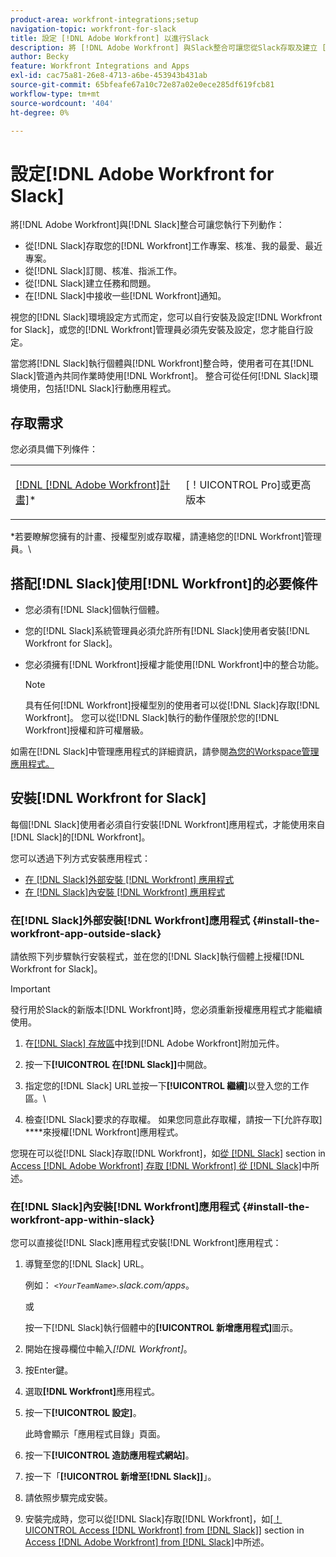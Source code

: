 ```yaml
---
product-area: workfront-integrations;setup
navigation-topic: workfront-for-slack
title: 設定 [!DNL Adobe Workfront] 以進行Slack
description: 將 [!DNL Adobe Workfront] 與Slack整合可讓您從Slack存取及建立 [!DNL Workfront] 工作專案、核准、我的最愛、最近專案。
author: Becky
feature: Workfront Integrations and Apps
exl-id: cac75a81-26e8-4713-a6be-453943b431ab
source-git-commit: 65bfeafe67a10c72e87a02e0ece285df619fcb81
workflow-type: tm+mt
source-wordcount: '404'
ht-degree: 0%

---
```


# 設定[!DNL Adobe Workfront for Slack]

將[!DNL Adobe Workfront]與[!DNL Slack]整合可讓您執行下列動作：

* 從[!DNL Slack]存取您的[!DNL Workfront]工作專案、核准、我的最愛、最近專案。
* 從[!DNL Slack]訂閱、核准、指派工作。
* 從[!DNL Slack]建立任務和問題。
* 在[!DNL Slack]中接收一些[!DNL Workfront]通知。

視您的[!DNL Slack]環境設定方式而定，您可以自行安裝及設定[!DNL Workfront for Slack]，或您的[!DNL Workfront]管理員必須先安裝及設定，您才能自行設定。

當您將[!DNL Slack]執行個體與[!DNL Workfront]整合時，使用者可在其[!DNL Slack]管道內共同作業時使用[!DNL Workfront]。 整合可從任何[!DNL Slack]環境使用，包括[!DNL Slack]行動應用程式。

## 存取需求

您必須具備下列條件：

<table style="table-layout:auto"> 
 <col> 
 </col> 
 <col> 
 </col> 
 <tbody> 
  <tr> 
   <td role="rowheader"><a href="https://www.workfront.com/plans" target="_blank">[!DNL [!DNL Adobe Workfront]計畫]</a>*</td> 
   <td> <p>[！UICONTROL Pro]或更高版本</p> </td> 
  </tr> 
 </tbody> 
</table>

&#42;若要瞭解您擁有的計畫、授權型別或存取權，請連絡您的[!DNL Workfront]管理員。\

## 搭配[!DNL Slack]使用[!DNL Workfront]的必要條件

* 您必須有[!DNL Slack]個執行個體。
* 您的[!DNL Slack]系統管理員必須允許所有[!DNL Slack]使用者安裝[!DNL Workfront for Slack]。
* 您必須擁有[!DNL Workfront]授權才能使用[!DNL Workfront]中的整合功能。

  >[!NOTE]
  >
  >具有任何[!DNL Workfront]授權型別的使用者可以從[!DNL Slack]存取[!DNL Workfront]。 您可以從[!DNL Slack]執行的動作僅限於您的[!DNL Workfront]授權和許可權層級。

如需在[!DNL Slack]中管理應用程式的詳細資訊，請參閱[為您的Workspace管理應用程式。](https://get.slack.help/hc/en-us/articles/222386767-Manage-apps-for-your-workspace)

## 安裝[!DNL Workfront for Slack]

每個[!DNL Slack]使用者必須自行安裝[!DNL Workfront]應用程式，才能使用來自[!DNL Slack]的[!DNL Workfront]。

您可以透過下列方式安裝應用程式：

* [在 [!DNL Slack]外部安裝 [!DNL Workfront] 應用程式](#install-the-workfront-app-outside-slack-install-the-workfront-app-outside-slack)
* [在 [!DNL Slack]內安裝 [!DNL Workfront] 應用程式](#install-the-workfront-app-within-slack-install-the-workfront-app-within-slack)

### 在[!DNL Slack]外部安裝[!DNL Workfront]應用程式 {#install-the-workfront-app-outside-slack}

請依照下列步驟執行安裝程式，並在您的[!DNL Slack]執行個體上授權[!DNL Workfront for Slack]。

>[!IMPORTANT]
>
>發行用於Slack的新版本[!DNL Workfront]時，您必須重新授權應用程式才能繼續使用。

1. 在[[!DNL Slack] 存放區](https://workfront.slack.com/apps/A7CLAMVNW-adobe-workfront?tab=more_info)中找到[!DNL Adobe Workfront]附加元件。

1. 按一下&#x200B;**[!UICONTROL 在[!DNL Slack]]**&#x200B;中開啟。

1. 指定您的[!DNL Slack] URL並按一下&#x200B;**[!UICONTROL 繼續]**&#x200B;以登入您的工作區。\

1. 檢查[!DNL Slack]要求的存取權。 如果您同意此存取權，請按一下[允許存取] ****&#x200B;來授權[!DNL Workfront]應用程式。

您現在可以從[!DNL Slack]存取[!DNL Workfront]，如[從 [!DNL Slack]](../../workfront-integrations-and-apps/using-workfront-with-slack/access-workfront-from-slack.md#viewing-all-available-commands) section in [Access [!DNL Adobe Workfront] 存取 [!DNL Workfront] 從 [!DNL Slack]](../../workfront-integrations-and-apps/using-workfront-with-slack/access-workfront-from-slack.md)中所述。

### 在[!DNL Slack]內安裝[!DNL Workfront]應用程式 {#install-the-workfront-app-within-slack}

您可以直接從[!DNL Slack]應用程式安裝[!DNL Workfront]應用程式：

1. 導覽至您的[!DNL Slack] URL。

   例如： *`<YourTeamName>`.slack.com/apps*。

   或

   按一下[!DNL Slack]執行個體中的&#x200B;**[!UICONTROL 新增應用程式]**&#x200B;圖示。

1. 開始在搜尋欄位中輸入&#x200B;*[!DNL Workfront]*。
1. 按Enter鍵。
1. 選取&#x200B;**[!DNL Workfront]**&#x200B;應用程式。
1. 按一下&#x200B;**[!UICONTROL 設定]**。

   此時會顯示「應用程式目錄」頁面。

1. 按一下&#x200B;**[!UICONTROL 造訪應用程式網站]**。
1. 按一下「**[!UICONTROL 新增至[!DNL Slack]]**」。
1. 請依照步驟完成安裝。
1. 安裝完成時，您可以從[!DNL Slack]存取[!DNL Workfront]，如[[！UICONTROL Access [!DNL Workfront]  from [!DNL Slack]]](../../workfront-integrations-and-apps/using-workfront-with-slack/access-workfront-from-slack.md#viewing-all-available-commands) section in [Access [!DNL Adobe Workfront]  from [!DNL Slack]](../../workfront-integrations-and-apps/using-workfront-with-slack/access-workfront-from-slack.md)中所述。
